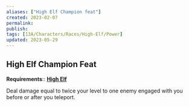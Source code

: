 ```yaml
---
aliases: ["High Elf Champion feat"]
created: 2023-02-07
permalink: 
publish: 
tags: [13A/Characters/Races/High-Elf/Power]
updated: 2023-05-29
---
```


## High Elf Champion Feat

**Requirements**:: **[High Elf](Compendium/13A/Races/High-Elf.md)**

Deal damage equal to twice your level to one enemy engaged with you before or after you teleport.
